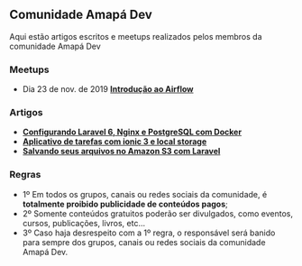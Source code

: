 ## Comunidade Amapá Dev

Aqui estão artigos escritos e meetups realizados pelos membros da comunidade Amapá Dev

### Meetups

- Dia 23 de nov. de 2019  [ **Introdução ao Airflow**](https://www.youtube.com/watch?v=Dik5-_NYAA0&feature=youtu.be)


### Artigos

- [ **Configurando Laravel 6, Nginx e PostgreSQL com Docker**](https://medium.com/@vhsilva.ap/configurando-laravel-6-nginx-e-postgresql-com-docker-9ad29c53d5)
- [ **Aplicativo de tarefas com ionic 3 e local storage**](https://medium.com/@juniorsnts123/aplicativo-de-tarefas-com-ionic-3-e-local-storage-cbaa9565046)
- [ **Salvando seus arquivos no Amazon S3 com Laravel**](https://medium.com/@ediltondanniken/salvando-seus-arquivos-no-amazon-s3-com-laravel-f20d389c6185)

### Regras
- 1º Em todos os grupos, canais ou redes sociais da comunidade, é **totalmente proibido publicidade de conteúdos pagos**;
- 2º Somente conteúdos gratuitos poderão ser divulgados, como eventos, cursos, publicações, livros, etc...
- 3º Caso haja desrespeito com a 1º regra, o responsável será banido para sempre dos grupos, canais ou redes sociais da comunidade Amapá Dev.


